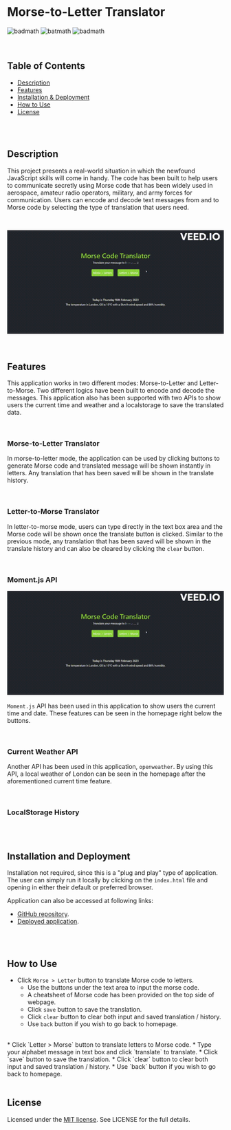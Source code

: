 # Morse-to-Letter Translator

![badmath](https://img.shields.io/github/issues/barrylui88/Morse-Code-Translator) ![batmath](https://img.shields.io/github/issues-pr-closed/barrylui88/Morse-Code-Translator) ![badmath](https://img.shields.io/github/license/barrylui88/Morse-Code-Translator)

</br>

## Table of Contents
* [Description](#description)
* [Features](#features)
* [Installation & Deployment](#installation-and-deployment)
* [How to Use](#how-to-use)
* [License](#license)

</br>

</br>

## Description

This project presents a real-world situation in which the newfound JavaScript skills will come in handy. The code has been built to help users to communicate secretly using Morse code that has been widely used in aerospace, amateur radio operators, military, and army forces for communication. Users can encode and decode text messages from and to Morse code by selecting the type of translation that users need.

</br>

<!-- Add screenshot -->
![Application Demo](./assets/img/readme-01-application-demo.gif)

</br>

## Features

This application works in two different modes: Morse-to-Letter and Letter-to-Morse. Two different logics have been built to encode and decode the messages. This application also has been supported with two APIs to show users the current time and weather and a localstorage to save the translated data.

<!-- Add screenshot -->

</br>

### Morse-to-Letter Translator

<!-- Add screenshot -->

In morse-to-letter mode, the application can be used by clicking buttons to generate Morse code and translated message will be shown instantly in letters. Any translation that has been saved will be shown in the translate history.


</br>


### Letter-to-Morse Translator

<!-- Add screenshot -->
In letter-to-morse mode, users can type directly in the text box area and the Morse code will be shown once the translate button is clicked. Similar to the previous mode, any translation that has been saved will be shown in the translate history and can also be cleared by clicking the `clear` button.


</br>

### Moment.js API
<!-- Add screenshot -->
![Current Time](./assets/img/readme-01-application-demo.gif) 

`Moment.js` API has been used in this application to show users the current time and date. These features can be seen in the homepage right below the buttons.

</br>

### Current Weather API

<!-- Add screenshot -->

Another API has been used in this application, `openweather`. By using this API, a local weather of London can be seen in the homepage after the aforementioned current time feature.

</br>

### LocalStorage History

<!-- Add screenshot -->
<!-- Add description -->

</br>

</br>

## Installation and Deployment

Installation not required, since this is a "plug and play" type of application. The user can simply run it locally by clicking on the `index.html` file and opening in either their default or preferred browser.

Application can also be accessed at following links:
* [GitHub repository](https://github.com/barrylui88/Morse-Code-Translator).
* [Deployed application](https://barrylui88.github.io/Morse-Code-Translator/).

</br>

</br>

## How to Use 

* Click `Morse > Letter` button to translate Morse code to letters.
    * Use the buttons under the text area to input the morse code.
    * A cheatsheet of Morse code has been provided on the top side of webpage.
    * Click `save` button to save the translation.
    * Click `clear` button to clear both input and saved translation / history.
    * Use `back` button if you wish to go back to homepage.
</br>
* Click `Letter > Morse` button to translate letters to Morse code.
    * Type your alphabet message in text box and click `translate` to translate.
    * Click `save` button to save the translation.
    * Click `clear` button to clear both input and saved translation / history.
    * Use `back` button if you wish to go back to homepage.

</br>
</br>

## License

Licensed under the [MIT license](https://github.com/git/git-scm.com/blob/main/MIT-LICENSE.txt). See LICENSE for the full details.
